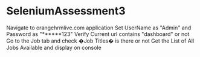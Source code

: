 # SeleniumAssessment3
Navigate to orangehrmlive.com application
Set UserName as "Admin" and Password as "******123"
Verify Current url contains "dashboard" or not
Go to the Job tab and check �Job Titles� is there or not
Get the List of All Jobs Available and display on console

